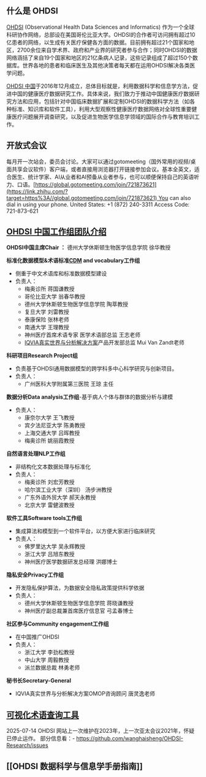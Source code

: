 ## 什么是 OHDSI

[OHDSI](https://www.ohdsi.org/) (Observational Health Data Sciences and Informatics) 作为一个全球科研协作网络，总部设在美国哥伦比亚大学。OHDSI的合作者可访问拥有超过10亿患者的网络，以生成有关医疗保健各方面的数据。目前拥有超过21个国家和地区，2700余位来自学术界、政府和产业界的研究者参与合作；同时OHDSI的数据网络涵括了来自19个国家和地区的21亿条病人记录，这些记录组成了超过150个数据库。世界各地的患者和临床医生及其他决策者每天都在运用OHDSI解决各类医学问题。

[OHDSI 中国](https://ohdsichina.org)于2016年12月成立，总体目标就是，利用数据科学和信息学方法，促进中国的健康医疗数据研究工作。具体来说，我们致力于推动中国健康医疗数据研究方法和应用，包括针对中国临床数据扩展和定制OHDSI的数据科学方法（如各种标准、知识库和软件工具），利用大型观察性健康医疗数据网络对全球性重要健康医疗问题展开调查研究，以及促进生物医学信息学领域的国际合作与教育培训工作。

## 开放式会议

每月开一次站会，委员会讨论。大家可以通过gotomeeting（国外常用的视频/桌面共享会议软件）客户端，或者直接用浏览器打开链接参加会议。基本全英文，适合医生、统计学家、AI从业者和AI预备从业者参与，也可以顺便保持自己的英语听力、口语。[https://global.gotomeeting.com/join/721873621](https://link.zhihu.com/?target=https%3A//global.gotomeeting.com/join/721873621) You can also dial in using your phone. United States: +1 (872) 240-3311 Access Code: 721-873-621

## [OHDSI 中国工作组团队介绍](https://link.zhihu.com/?target=https%3A//ohdsichina.org/ohdsi%25E4%25B8%25AD%25E5%259B%25BD-%25E5%259B%25A2%25E9%2598%259F)

**OHDSI中国主席Chair ：** 德州大学休斯顿生物医学信息学院 徐华教授

**标准化数据模型&术语标准[CDM](https://zhida.zhihu.com/search?content_id=104198391&content_type=Article&match_order=1&q=CDM&zhida_source=entity) and vocabulary工作组**

- 侧重于中文术语库和标准数据模型建设
- 负责人：
	- 梅奥诊所 蒋国谦教授
	- 哥伦比亚大学 翁春华教授
	- 德州大学休斯顿生物医学信息学院 陶萃教授
	- 复旦大学 刘雷教授
	- 泰康保险 张林老师
	- 南通大学 王理教授
	- 神州医疗首席术语专家 医学术语部总监 王志老师
	- [IQVIA真实世界与分析解决方案](https://zhida.zhihu.com/search?content_id=104198391&content_type=Article&match_order=1&q=IQVIA%E7%9C%9F%E5%AE%9E%E4%B8%96%E7%95%8C%E4%B8%8E%E5%88%86%E6%9E%90%E8%A7%A3%E5%86%B3%E6%96%B9%E6%A1%88&zhida_source=entity)产品开发部总监 Mui Van Zandt老师

**科研项目Research Project组**

- 负责基于OHDSI通用数据模型的跨学科多中心科学研究与创新项目。
- 负责人：
	- 广州医科大学附属第三医院 王琼 主任

**数据分析Data analysis工作组**-基于病人个体与群体的数据分析与建模

- 负责人：
	- 康奈尔大学 王飞教授
	- 宾夕法尼亚大学 陈勇教授
	- 上海交通大学 吕晖教授
	- 梅奥诊所 姚丽霞教授

**自然语言处理NLP工作组**

- 非结构化文本数据处理与标准化
- 负责人：
	- 梅奥诊所 刘宏芳教授
	- 哈尔滨工业大学（深圳） 汤步洲教授
	- 广东外语外贸大学 郝天永教授
	- 北京大学 雷健波教授

**软件工具Software tools工作组**

- 集成算法和模型到一个软件平台，以方便大家进行临床研究
- 负责人：
	- 佛罗里达大学 吴永辉教授
	- 浙江大学 吕旭东教授
	- 神州医疗医学数据研发总经理 洪娜博士

**隐私安全Privacy工作组**

- 开发隐私保护算法，为数据安全隐私政策提供科学依据
- 负责人：
	- 德州大学休斯顿生物医学信息学院 蒋晓谦教授
	- 神州医疗副总裁兼首席医疗信息官 弓孟春博士

**社区参与Community engagement工作组**

- 在中国推广OHDSI
- 负责人：
	- 浙江大学 李劲松教授
	- 中山大学 周毅教授
	- 派兰数据总裁 林勇老师

**秘书长Secretary-General**
- IQVIA真实世界与分析解决方案OMOP咨询顾问 唐灵逸老师

## [可视化术语查询工具]([http://athena.ohdsi.org](https://link.zhihu.com/?target=http%3A//athena.ohdsi.org) )

2025-07-14 OHDSI 网站上一次维护在2023年，上一次亚太会议2021年，怀疑已停止运作。
部分信息看：- https://github.com/wanghaisheng/OHDSI-Research/issues

## [[OHDSI 数据科学与信息学手册指南]]

